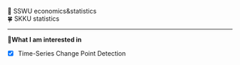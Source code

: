 🔮 SSWU economics&statistics <br>
🍀 SKKU statistics <br>
- - - - - - - - - - - - - - - - - - - - - - - - - - - - - 
🌠**What I am interested in**
- [x] Time-Series Change Point Detection
